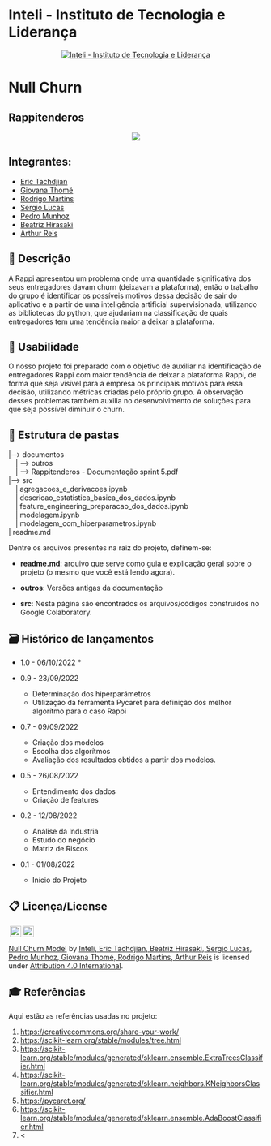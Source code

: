 # Inteli - Instituto de Tecnologia e Liderança 

<p align="center">
<a href= "https://www.inteli.edu.br/"><img src="https://www.inteli.edu.br/wp-content/uploads/2021/08/20172028/marca_1-2.png" alt="Inteli - Instituto de Tecnologia e Liderança" border="0"></a>
</p>

# Null Churn

## Rappitenderos
<div align="center">
<img src="https://i.ibb.co/SB2ptHb/1.png">
</div>

## Integrantes: 
- <a href="https://br.linkedin.com/in/eric-tachdjian-27044b232">Eric Tachdjian</a>
- <a href="https://www.linkedin.com/in/giovana-lisboa-thome/">Giovana Thomé</a>
- <a href="https://www.linkedin.com/in/rodrigo-moraes-martins-a81703202/">Rodrigo Martins</a> 
- <a href="https://www.linkedin.com/in/sergiobalucas/">Sergio Lucas</a> 
- <a href="www.linkedin.com/in/pedromunhozsouza">Pedro Munhoz</a>
- <a href="https://www.linkedin.com/in/beatriz-hirasaki-leite-b2261923a">Beatriz Hirasaki</a> 
- <a href="https://www.linkedin.com/in/arthur-reis-575532241/">Arthur Reis</a>

## 📝 Descrição

A Rappi apresentou um problema onde uma quantidade significativa dos seus entregadores davam churn (deixavam a plataforma), então o trabalho do grupo é identificar os possíveis motivos dessa decisão de sair do aplicativo e a partir de uma inteligência artificial supervisionada, utilizando as bibliotecas do python, que ajudariam na classificação de quais entregadores tem uma tendência maior a deixar a plataforma.

## 🚀 Usabilidade

O nosso projeto foi preparado com o objetivo de auxiliar na identificação de entregadores Rappi com maior tendência de deixar a plataforma Rappi, de forma que seja visível para a empresa os principais motivos para essa decisão, utilizando métricas criadas pelo próprio grupo. A observação desses problemas também auxilia no desenvolvimento de soluções para que seja possível diminuir o churn.

## 📁 Estrutura de pastas

|--> documentos<br>
  &emsp;| --> outros <br>
  &emsp;| --> Rappitenderos - Documentação sprint 5.pdf <br>
|--> src<br>
  &emsp;| agregacoes_e_derivacoes.ipynb <br>
  &emsp;| descricao_estatistica_basica_dos_dados.ipynb <br>
  &emsp;| feature_engineering_preparacao_dos_dados.ipynb <br>
  &emsp;| modelagem.ipynb <br>
  &emsp;| modelagem_com_hiperparametros.ipynb <br>
| readme.md<br>

Dentre os arquivos presentes na raiz do projeto, definem-se:

- <b>readme.md</b>: arquivo que serve como guia e explicação geral sobre o projeto (o mesmo que você está lendo agora).

- <b>outros</b>: Versões antigas da documentação

- <b>src</b>: Nesta página são encontrados os arquivos/códigos construidos no Google Colaboratory.

## 🗃 Histórico de lançamentos

* 1.0 - 06/10/2022
    *

* 0.9 - 23/09/2022
    * Determinação dos hiperparâmetros
    * Utilização da ferramenta Pycaret para definição dos melhor algorítmo para o caso Rappi

* 0.7 - 09/09/2022
    * Criação dos modelos
    * Escolha dos algorítmos
    * Avaliação dos resultados obtidos a partir dos modelos.
    
* 0.5 - 26/08/2022
    * Entendimento dos dados
    * Criação de features 
    
* 0.2 - 12/08/2022
   * Análise da Industria
   * Estudo do negócio
   * Matriz de Riscos
   
* 0.1 - 01/08/2022
    * Início do Projeto

## 📋 Licença/License

<img style="height:22px!important;margin-left:3px;vertical-align:text-bottom;" src="https://mirrors.creativecommons.org/presskit/icons/cc.svg?ref=chooser-v1"><img style="height:22px!important;margin-left:3px;vertical-align:text-bottom;" src="https://mirrors.creativecommons.org/presskit/icons/by.svg?ref=chooser-v1"><p xmlns:cc="http://creativecommons.org/ns#" xmlns:dct="http://purl.org/dc/terms/"><a property="dct:title" rel="cc:attributionURL" href="https://github.com/Spidus/Teste_Final_1">Null Churn Model</a> by <a rel="cc:attributionURL dct:creator" property="cc:attributionName" href="https://www.yggbrasil.com.br/vr">Inteli, Eric Tachdjian, Beatriz Hirasaki, Sergio Lucas, Pedro Munhoz, Giovana Thomé, Rodrigo Martins, Arthur Reis</a> is licensed under <a href="http://creativecommons.org/licenses/by/4.0/?ref=chooser-v1" target="_blank" rel="license noopener noreferrer" style="display:inline-block;">Attribution 4.0 International</a>.</p>

## 🎓 Referências

Aqui estão as referências usadas no projeto:

1. <https://creativecommons.org/share-your-work/>
2. <https://scikit-learn.org/stable/modules/tree.html>
3. <https://scikit-learn.org/stable/modules/generated/sklearn.ensemble.ExtraTreesClassifier.html>
4. <https://scikit-learn.org/stable/modules/generated/sklearn.neighbors.KNeighborsClassifier.html>
5. <https://pycaret.org/>
6. <https://scikit-learn.org/stable/modules/generated/sklearn.ensemble.AdaBoostClassifier.html>
7. <
